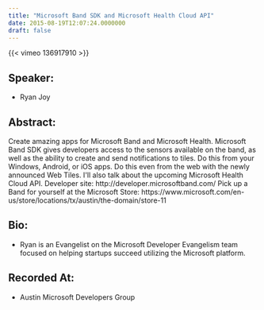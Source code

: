 ```yaml
---
title: "Microsoft Band SDK and Microsoft Health Cloud API"
date: 2015-08-19T12:07:24.0000000
draft: false
---
```


{{< vimeo 136917910 >}}

## Speaker:

 - Ryan Joy

## Abstract:

<p>Create amazing apps for Microsoft Band and Microsoft Health. Microsoft Band SDK gives developers access to the sensors available on the band, as well as the ability to create and send notifications to tiles. Do this from your Windows, Android, or iOS apps. Do this even from the web with the newly announced Web Tiles. I'll also talk about the upcoming Microsoft Health Cloud API. Developer site: http://developer.microsoftband.com/ Pick up a Band for yourself at the Microsoft Store: https://www.microsoft.com/en-us/store/locations/tx/austin/the-domain/store-11
</p>

## Bio:

 - <p>Ryan is an Evangelist on the Microsoft Developer Evangelism team focused on helping startups succeed utilizing the Microsoft platform. </p>

## Recorded At:

 - Austin Microsoft Developers Group

